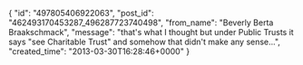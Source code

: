  {
   "id": "497805406922063",
   "post_id": "462493170453287_496287723740498",
   "from_name": "Beverly Berta Braakschmack",
   "message": "that's what I thought but under Public Trusts it says \"see Charitable Trust\" and somehow that didn't make any sense...",
   "created_time": "2013-03-30T16:28:46+0000"
 }
